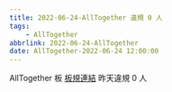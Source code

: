 ```yaml
---
title: 2022-06-24-AllTogether 違規 0 人
tags:
    - AllTogether
abbrlink: 2022-06-24-AllTogether
date: AllTogether-2022-06-24 12:00:00
---
```

AllTogether 板 [板規連結](https://www.ptt.cc/bbs/AllTogether/M.1643211430.A.5FB.html)
昨天違規 0 人
